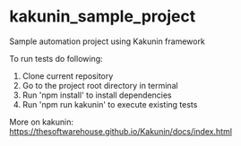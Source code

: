 # kakunin_sample_project
Sample automation project using Kakunin framework

To run tests do following:

1. Clone current repository
1. Go to the project root directory in terminal
1. Run 'npm install' to install dependencies
1. Run 'npm run kakunin' to execute existing tests

More on kakunin: https://thesoftwarehouse.github.io/Kakunin/docs/index.html

